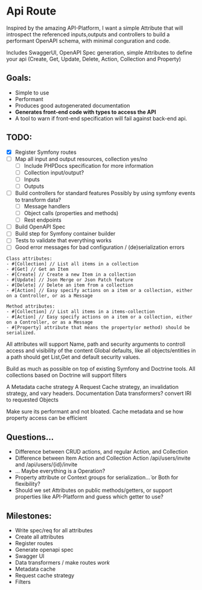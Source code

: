 # Api Route

Inspired by the amazing API-Platform, I want a simple Attribute that will introspect the referenced inputs,outputs and
controllers to build a performant OpenAPI schema, with minimal conguration and code.

Includes SwaggerUI, OpenAPI Spec generation, simple Attributes to define your api (Create, Get, Update, Delete, Action,
Collection and Property)

## Goals:

- Simple to use
- Performant
- Produces good autogenerated documentation
- **Generates front-end code with types to access the API**
- A tool to warn if front-end specification will fail against back-end api.

## TODO:

- [X] Register Symfony routes
- [ ] Map all input and output resources, collection yes/no
  - [ ] Include PHPDocs specification for more information
  - [ ] Collection input/output?
  - [ ] Inputs
  - [ ] Outputs
- [ ] Build controllers for standard features
      Possibly by using symfony events to transform data?
    - [ ] Message handlers
    - [ ] Object calls (properties and methods)
    - [ ] Rest endpoints

- [ ] Build OpenAPI Spec
- [ ] Build step for Symfony container builder
- [ ] Tests to validate that everything works
- [ ] Good error messages for bad configuration / (de)serialization errors

```
Class attributes:
- #[Collection] // List all items in a collection
- #[Get] // Get an Item
- #[Create] // Create a new Item in a collection
- #[Update] // Json Merge or Json Patch feature
- #[Delete] // Delete an item from a collection
- #[Action] // Easy specify actions on a item or a collection, either on a Controller, or as a Message

Method attributes:
- #[Collection] // List all items in a items-collection
- #[Action] // Easy specify actions on a item or a collection, either on a Controller, or as a Message
- #[Property] attribute that means the property(or method) should be serialized.
```

All attributes will support Name, path and security arguments to controll access and visibility of the content Global
defaults, like all objects/entities in a path should get List,Get and default security values.

Build as much as possible on top of existing Symfony and Doctrine tools. All collections based on Doctrine will support
filters

A Metadata cache strategy A Request Cache strategy, an invalidation strategy, and vary headers. Documentation Data
transformers? convert IRI to requested Objects

Make sure its performant and not bloated. Cache metadata and se how property access can be efficient

## Questions...

- Difference between CRUD actions, and regular Action, and Collection
- Difference between Item Action and Collection Action /api/users/invite and /api/users/{id}/invite
- ... Maybe everything is a Operation?
- Property attribute or Context groups for serialization...̃ or Both for flexibility?
- Should we set Attributes on public methods/getters, or support properties like API-Platform and guess which getter to
  use?

## Milestones:

- Write spec/req for all attributes
- Create all attributes
- Register routes
- Generate openapi spec
- Swagger UI
- Data transformers / make routes *work*
- Metadata cache
- Request cache strategy
- Filters